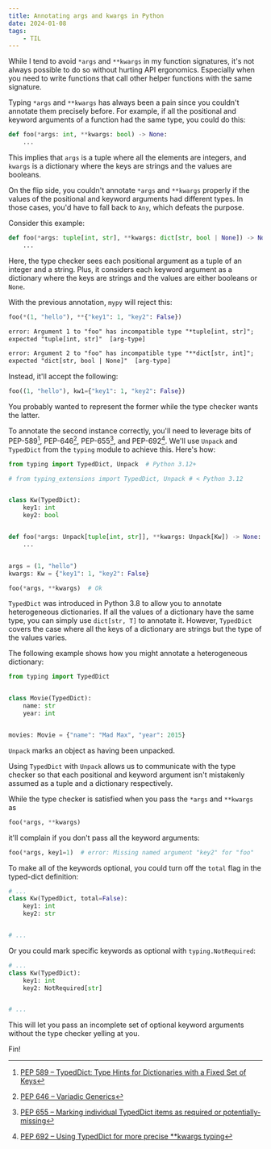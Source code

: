 ```yaml
---
title: Annotating args and kwargs in Python
date: 2024-01-08
tags:
    - TIL
---
```


While I tend to avoid `*args` and `**kwargs` in my function signatures, it's not always
possible to do so without hurting API ergonomics. Especially when you need to write
functions that call other helper functions with the same signature.

Typing `*args` and `**kwargs` has always been a pain since you couldn't annotate them
precisely before. For example, if all the positional and keyword arguments of a function had
the same type, you could do this:

```python
def foo(*args: int, **kwargs: bool) -> None:
    ...
```

This implies that `args` is a tuple where all the elements are integers, and `kwargs` is a
dictionary where the keys are strings and the values are booleans.

On the flip side, you couldn't annotate `*args` and `**kwargs` properly if the values of the
positional and keyword arguments had different types. In those cases, you'd have to fall
back to `Any`, which defeats the purpose.

Consider this example:

```python
def foo(*args: tuple[int, str], **kwargs: dict[str, bool | None]) -> None:
    ...
```

Here, the type checker sees each positional argument as a tuple of an integer and a string.
Plus, it considers each keyword argument as a dictionary where the keys are strings and the
values are either booleans or `None`.

With the previous annotation, `mypy` will reject this:

```python
foo(*(1, "hello"), **{"key1": 1, "key2": False})
```

```txt
error: Argument 1 to "foo" has incompatible type "*tuple[int, str]";
expected "tuple[int, str]"  [arg-type]

error: Argument 2 to "foo" has incompatible type "**dict[str, int]";
expected "dict[str, bool | None]"  [arg-type]
```

Instead, it'll accept the following:

```python
foo((1, "hello"), kw1={"key1": 1, "key2": False})
```

You probably wanted to represent the former while the type checker wants the latter.

To annotate the second instance correctly, you'll need to leverage bits of PEP-589[^1],
PEP-646[^2], PEP-655[^3], and PEP-692[^4]. We'll use `Unpack` and `TypedDict` from the
`typing` module to achieve this. Here's how:

```python {hl_lines=11}
from typing import TypedDict, Unpack  # Python 3.12+

# from typing_extensions import TypedDict, Unpack # < Python 3.12


class Kw(TypedDict):
    key1: int
    key2: bool


def foo(*args: Unpack[tuple[int, str]], **kwargs: Unpack[Kw]) -> None:
    ...


args = (1, "hello")
kwargs: Kw = {"key1": 1, "key2": False}

foo(*args, **kwargs)  # Ok
```

`TypedDict` was introduced in Python 3.8 to allow you to annotate heterogeneous
dictionaries. If all the values of a dictionary have the same type, you can simply use
`dict[str, T]` to annotate it. However, `TypedDict` covers the case where all the keys of a
dictionary are strings but the type of the values varies.

The following example shows how you might annotate a heterogeneous dictionary:

```python {hl_lines=9}
from typing import TypedDict


class Movie(TypedDict):
    name: str
    year: int


movies: Movie = {"name": "Mad Max", "year": 2015}
```

`Unpack` marks an object as having been unpacked.

Using `TypedDict` with `Unpack` allows us to communicate with the type checker so that each
positional and keyword argument isn't mistakenly assumed as a tuple and a dictionary
respectively.

While the type checker is satisfied when you pass the `*args` and `**kwargs` as

```python
foo(*args, **kwargs)
```

it'll complain if you don't pass all the keyword arguments:

```python
foo(*args, key1=1)  # error: Missing named argument "key2" for "foo"
```

To make all of the keywords optional, you could turn off the `total` flag in the typed-dict
definition:

```python {hl_lines=2}
# ...
class Kw(TypedDict, total=False):
    key1: int
    key2: str


# ...
```

Or you could mark specific keywords as optional with `typing.NotRequired`:

```python {hl_lines=4}
# ...
class Kw(TypedDict):
    key1: int
    key2: NotRequired[str]


# ...
```

This will let you pass an incomplete set of optional keyword arguments without the type
checker yelling at you.

Fin!

[^1]:
    [PEP 589 – TypedDict: Type Hints for Dictionaries with a Fixed Set of Keys](https://peps.python.org/pep-0589/)

[^2]: [PEP 646 – Variadic Generics](https://peps.python.org/pep-0646/)
[^3]:
    [PEP 655 – Marking individual TypedDict items as required or potentially-missing](https://peps.python.org/pep-0655/)

[^4]:
    [PEP 692 – Using TypedDict for more precise \*\*kwargs typing](https://peps.python.org/pep-0692/)
